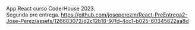 App React curso CoderHouse 2023.  
Segunda pre entrega.
https://github.com/joseperezm/React-PreEntrega2-Jose-Perez/assets/126683072/d2c12b18-97fd-4cc1-b025-60345822aa8d